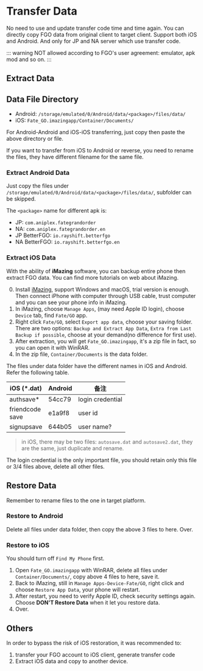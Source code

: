 # Transfer Data

No need to use and update transfer code time and time again. You can directly copy FGO data from original client to target client. Support both iOS and Android. And only for JP and NA server which use transfer code.

::: warning
NOT allowed according to FGO's user agreement: emulator, apk mod and so on.
:::

## Extract Data

## Data File Directory

- Android: `/storage/emulated/0/Android/data/<package>/files/data/`
- iOS: `Fate_GO.imazingapp/Container/Documents/`

For Android-Android and iOS-iOS transferring, just copy then paste the above directory or file.

If you want to transfer from iOS to Android or reverse, you need to rename the files, they have different filename for the same file.

### Extract Android Data

Just copy the files under `/storage/emulated/0/Android/data/<package>/files/data/`, subfolder can be skipped.

The `<package>` name for different apk is:
- JP: `com.aniplex.fategrandorder`
- NA: `com.aniplex.fategrandorder.en`
- JP BetterFGO: `io.rayshift.betterfgo`
- NA BetterFGO: `io.rayshift.betterfgo.en`

### Extract iOS Data

With the ability of **iMazing** software, you can backup entire phone then extract FGO data. You can find more tutorials on web about iMazing.

0. Install [iMazing](https://imazing.com), support Windows and macOS, trial version is enough. Then connect iPhone with computer through USB cable, trust computer and you can see your phone info in iMazing.
1. In iMazing, choose `Manage Apps`, (may need Apple ID login), choose `Device` tab, find `Fate/GO` app.
2. Right click `Fate/GO`, select `Export app data`, choose your saving folder. There are two options: `Backup and Extract App Data`, `Extra from Last Backup if possible`, choose at your demand(no difference for first use).
3. After extraction, you will get `Fate_GO.imazingapp`, it's a zip file in fact, so you can open it with WinRAR.
4. In the zip file, `Container/Documents` is the data folder.

The files under data folder have the different names in iOS and Android. Refer the following table.

| iOS (*.dat)    | Android    | 备注           |
| -------------- | ---------- | -------------- |
| authsave*      | 54cc79     | login credential |
| friendcode<br>save | e1a9f8 | user id        |
| signupsave     | 644b05     | user name?     |

> in iOS, there may be two files: `autosave.dat` and `autosave2.dat`, they are the same, just duplicate and rename.

The login credential is the only important file, you should retain only this file or 3/4 files above, delete all other files.

## Restore Data

Remember to rename files to the one in target platform.

### Restore to Android

Delete all files under data folder, then copy the above 3 files to here. Over.

### Restore to iOS

You should turn off `Find My Phone` first.

1. Open `Fate_GO.imazingapp` with WinRAR, delete all files under `Container/Documents/`, copy above 4 files to here, save it.
2. Back to iMazing, still in `Manage Apps-Device-Fate/GO`, right click and choose `Restore App Data`, your phone will restart.
3. After restart, you need to verify Apple ID, check security settings again. Choose **DON'T Restore Data** when it let you restore data.
4. Over.

## Others
In order to bypass the risk of iOS restoration, it was recommended to:
1. transfer your FGO account to iOS client, generate transfer code
2. Extract iOS data and copy to another device. 